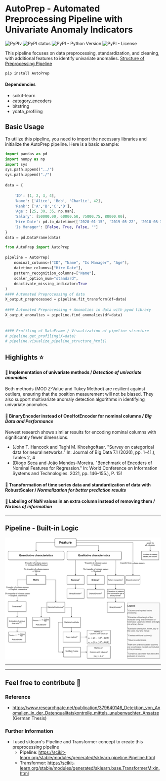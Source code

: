 # AutoPrep -  Automated Preprocessing Pipeline with Univariate Anomaly Indicators
![PyPIv](https://img.shields.io/pypi/v/AutoPrep)
![PyPI status](https://img.shields.io/pypi/status/AutoPrep)
![PyPI - Python Version](https://img.shields.io/pypi/pyversions/AutoPrep) ![PyPI - License](https://img.shields.io/pypi/l/AutoPrep)
<!-- [![Downloads](https://static.pepy.tech/badge/AutoPrep)](https://pepy.tech/project/AutoPrep) -->



This pipeline focuses on data preprocessing, standardization, and cleaning, with additional features to identify univariate anomalies.
<a href="https://html-preview.github.io/?url=https://raw.githubusercontent.com/JAdelhelm/AutoPrep/main/visualization/PipelineStructure.html" target="_blank">Structure of Preprocessing Pipeline</a>


```python
pip install AutoPrep
```
#### Dependencies
- scikit-learn
- category_encoders
- bitstring
- ydata_profiling


## Basic Usage
To utilize this pipeline, you need to import the necessary libraries and initialize the AutoPrep pipeline. Here is a basic example:

````python
import pandas as pd
import numpy as np
import sys
sys.path.append("../")
sys.path.append("./")

data = {

    'ID': [1, 2, 3, 4],                 
    'Name': ['Alice', 'Bob', 'Charlie', 42],  
    'Rank': ['A','B','C','D'],
    'Age': [25, 30, 35, np.nan],                 
    'Salary': [50000.00, 60000.50, 75000.75, 80000.00], 
    'Hire Date': pd.to_datetime(['2020-01-15', '2019-05-22', '2018-08-30', '2021-04-12']), 
    'Is Manager': [False, True, False, ""]  
}
data = pd.DataFrame(data)
````

````python
from AutoPrep import AutoPrep

pipeline = AutoPrep(
    nominal_columns=["ID", "Name", "Is Manager", "Age"],
    datetime_columns=["Hire Date"],
    pattern_recognition_columns=["Name"],
    scaler_option_num="standard",
    deactivate_missing_indicator=True
)
#### Automated Preprocessing of data
X_output_preprocessed = pipeline.fit_transform(df=data)

#### Automated Preprocessing + Anomalies in data with pyod library
X_output_anomalies = pipeline.find_anomalies(df=data)


#### Profiling of DataFrame / Visualization of pipeline structure
# pipeline.get_profiling(X=data)
# pipeline.visualize_pipeline_structure_html()
````

## Highlights ⭐


#### 📌 Implementation of univariate methods / *Detection of univariate anomalies*
Both methods (MOD Z-Value and Tukey Method) are resilient against outliers, ensuring that the position measurement will not be biased. They also support multivariate anomaly detection algorithms in identifying univariate anomalies.

#### 📌 BinaryEncoder instead of OneHotEncoder for nominal columns / *Big Data and Performance*
   Newest research shows similar results for encoding nominal columns with significantly fewer dimensions.
   - (John T. Hancock and Taghi M. Khoshgoftaar. "Survey on categorical data for neural networks." In: Journal of Big Data 7.1 (2020), pp. 1–41.), Tables 2, 4
   - (Diogo Seca and João Mendes-Moreira. "Benchmark of Encoders of Nominal Features for Regression." In: World Conference on Information Systems and Technologies. 2021, pp. 146–155.), P. 151

#### 📌 Transformation of time series data and standardization of data with RobustScaler / *Normalization for better prediction results*

#### 📌 Labeling of NaN values in an extra column instead of removing them / *No loss of information*



---





## Pipeline - Built-in Logic
<!-- ![Logic of Pipeline](./images/decision_rules.png) -->
![Logic of Pipeline](https://raw.githubusercontent.com/JAdelhelm/AutoPrep/main/AutoPrep/img/decision_rules.png) 





<!-- ## Abstract View (Code Structure) -->
<!-- ![Abstract view of the project](./images/project.png) -->
<!-- ![Abstract view of the project](https://raw.githubusercontent.com/JAdelhelm/AutoPrep/main/images/project.png) -->




---

---

## Feel free to contribute 🙂

### Reference
- https://www.researchgate.net/publication/379640146_Detektion_von_Anomalien_in_der_Datenqualitatskontrolle_mittels_unuberwachter_Ansatze (German Thesis)

### Further Information

- I used sklearn's Pipeline and Transformer concept to create this preprocessing pipeline
    - Pipeline: https://scikit-learn.org/stable/modules/generated/sklearn.pipeline.Pipeline.html
    - Transformer: https://scikit-learn.org/stable/modules/generated/sklearn.base.TransformerMixin.html



















